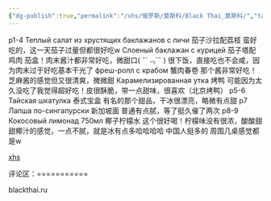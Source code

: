 ```yaml
---
{"dg-publish":true,"permalink":"/xhs/俄罗斯/莫斯科/Black Thai_莫斯科/","tags":["rednote","莫斯科"],"created":"2025-03-17T22:21:12.666+08:00","updated":"2025-03-20T22:46:14.687+08:00"}
---
```


 

p1-4
Теплый салат из хрустящих баклажанов с личи 茄子沙拉配荔枝 蛮好吃的，这一天茄子过量但都很好吃w
Слоеный баклажан с курицей 茄子塔配鸡肉 茄盒！肉末酱汁都非常好吃，微甜口( ﻿˶﻿´﹃`˵﻿ ) 很下饭，直接吃也不会咸，因为肉末过于好吃基本干光了
фреш-ролл с крабом 蟹肉春卷 那个酱非常好吃！芝麻酱的感觉但又很清爽，微微甜
Карамелизированная утка 烤鸭 可能因为太久没吃了我觉得超好吃！皮很酥脆，带一点甜味，很喜欢（北京烤鸭）
p5-6
Тайская шкатулка 泰式宝盒 有名的那个甜品，干冰很漂亮，略微有点甜
p7 Лапша по-сингапурски 新加坡面 普通有点腻，等了挺久催了两次
p8-9 Кокосовый лимонад 750мл 椰子柠檬水 这个很好喝！柠檬味没有很浓，酸酸甜甜椰汁的感觉，一点不腻，就是冰有点多哈哈哈哈
中国人挺多的 周围几桌感觉都是w

[xhs](https://www.xiaohongshu.com/explore/6464fe7e000000001303dc16?xsec_token=ABeNB-2qTL7H22gmxmwwK2m2TXsHZQkTqscLidEb-3yaU=&xsec_source=pc_user)

评论区：===========

blackthai.ru
